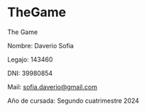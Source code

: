 # TheGame
The Game

Nombre: Daverio Sofia

Legajo: 143460

DNI: 39980854

Mail: sofia.daverio@gmail.com

Año de cursada: Segundo cuatrimestre 2024
